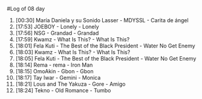 #Log of 08 day

1. [00:30] María Daniela y su Sonido Lasser - MDYSSL - Carita de ángel
1. [17:53] JOEBOY - Lonely - Lonely
1. [17:56] NSG - Grandad - Grandad
1. [17:59] Kwamz - What Is This? - What Is This?
1. [18:01] Fela Kuti - The Best of the Black President - Water No Get Enemy
1. [18:03] Kwamz - What Is This? - What Is This?
1. [18:05] Fela Kuti - The Best of the Black President - Water No Get Enemy
1. [18:14] Rema - rema - Iron Man
1. [18:15] OmoAkin - Gbon - Gbon
1. [18:17] Tay Iwar - Gemini - Monica
1. [18:21] Lous and The Yakuza - Gore - Amigo
1. [18:24] Tekno - Old Romance - Tumbo
